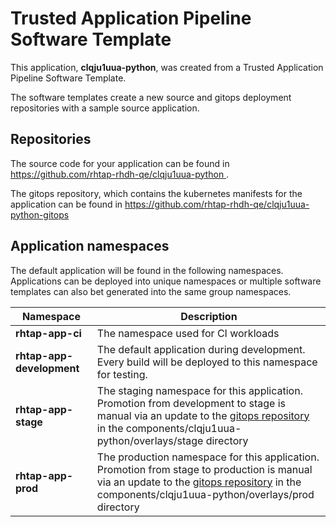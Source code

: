 # Trusted Application Pipeline Software Template

This application, **clqju1uua-python**, was created from a Trusted Application Pipeline Software Template.

The software templates create a new source and gitops deployment repositories with a sample source application. 

## Repositories

The source code for your application can be found in [https://github.com/rhtap-rhdh-qe/clqju1uua-python ](https://github.com/rhtap-rhdh-qe/clqju1uua-python ).
 
The gitops repository, which contains the kubernetes manifests for the application can be found in 
[https://github.com/rhtap-rhdh-qe/clqju1uua-python-gitops ](https://github.com/rhtap-rhdh-qe/clqju1uua-python-gitops ) 

## Application namespaces 

The default application will be found in the following namespaces. Applications can be deployed into unique namespaces or multiple software templates can also bet generated into the same group namespaces.  

|  Namespace   |  Description   |  
| -------- | -------- |
| **rhtap-app-ci** | The namespace used for CI workloads |
| **rhtap-app-development** | The default application during development. Every build will be deployed to this namespace for testing. |
| **rhtap-app-stage** | The staging namespace for this application. Promotion from development to stage is manual via an update to the [gitops repository](https://github.com/rhtap-rhdh-qe/clqju1uua-python-gitops ) in the components/clqju1uua-python/overlays/stage directory |
| **rhtap-app-prod** | The production namespace for this application. Promotion from stage to production is manual via an update to the [gitops repository](https://github.com/rhtap-rhdh-qe/clqju1uua-python-gitops ) in the components/clqju1uua-python/overlays/prod directory |